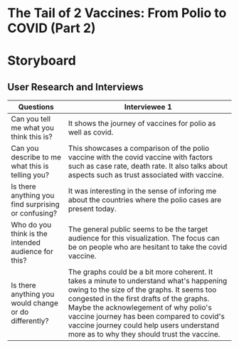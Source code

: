 # The Tail of 2 Vaccines: From Polio to COVID (Part 2)

# Storyboard

<script src="https://carnegiemellon.shorthandstories.com/the-tail-of-2-vaccines/embed.js"></script>

## User Research and Interviews

Questions  | Interviewee 1
------------- | -------------
Can you tell me what you think this is?  | It shows the journey of vaccines for polio as well as covid. 
Can you describe to me what this is telling you?  | This showcases a comparison of the polio vaccine with the covid vaccine with factors such as case rate, death rate. It also talks about aspects such as trust associated with vaccine.
Is there anything you find surprising or confusing? | It was interesting in the sense of inforing me about the countries where the polio cases are present today.
Who do you think is the intended audience for this? | The general public seems to be the target audience for this visualization. The focus can be on people who are hesitant to take the covid vaccine.
Is there anything you would change or do differently? | The graphs could be a bit more coherent. It takes a minute to understand what's happening owing to the size of the graphs. It seems too congested in the first drafts of the graphs. Maybe the acknowlegement of why polio's vaccine journey has been compared to covid's vaccine journey could help users understand more as to why they should trust the vaccine.
